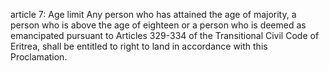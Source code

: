 article 7: Age limit
Any person who has attained the age of majority, a person who is above the age of eighteen or a person who is deemed as emancipated pursuant to Articles 329-334 of the Transitional Civil Code of Eritrea, shall be entitled to right to land in accordance with this Proclamation.
<ul>
</ul>